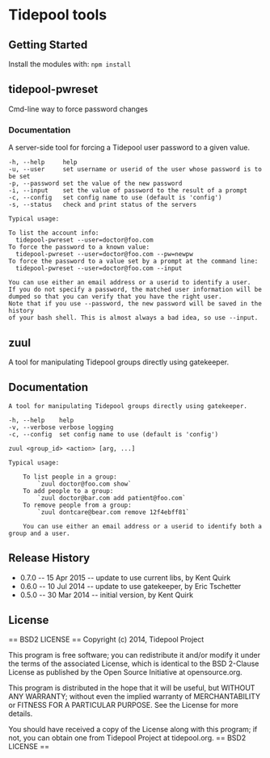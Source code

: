 # Tidepool tools

## Getting Started
Install the modules with: `npm install`

## tidepool-pwreset

Cmd-line way to force password changes

### Documentation

A server-side tool for forcing a Tidepool user password to a given value.

    -h, --help     help
    -u, --user     set username or userid of the user whose password is to be set
    -p, --password set the value of the new password
    -i, --input    set the value of password to the result of a prompt
    -c, --config   set config name to use (default is 'config')
    -s, --status   check and print status of the servers

    Typical usage:

    To list the account info:
      tidepool-pwreset --user=doctor@foo.com
    To force the password to a known value:
      tidepool-pwreset --user=doctor@foo.com --pw=newpw
    To force the password to a value set by a prompt at the command line:
      tidepool-pwreset --user=doctor@foo.com --input

    You can use either an email address or a userid to identify a user.
    If you do not specify a password, the matched user information will be
    dumped so that you can verify that you have the right user.
    Note that if you use --password, the new password will be saved in the history
    of your bash shell. This is almost always a bad idea, so use --input.


## zuul

A tool for manipulating Tidepool groups directly using gatekeeper.


## Documentation
    A tool for manipulating Tidepool groups directly using gatekeeper.

    -h, --help    help
    -v, --verbose verbose logging
    -c, --config  set config name to use (default is 'config')

    zuul <group_id> <action> [arg, ...]

    Typical usage:

        To list people in a group:
            `zuul doctor@foo.com show`
        To add people to a group:
            `zuul doctor@bar.com add patient@foo.com`
        To remove people from a group:
            `zuul dontcare@bear.com remove 12f4ebff81`

        You can use either an email address or a userid to identify both a group and a user.

## Release History

* 0.7.0 -- 15 Apr 2015 -- update to use current libs, by Kent Quirk
* 0.6.0 -- 10 Jul 2014 -- update to use gatekeeper, by Eric Tschetter
* 0.5.0 -- 30 Mar 2014 -- initial version, by Kent Quirk

## License
 == BSD2 LICENSE ==
 Copyright (c) 2014, Tidepool Project

 This program is free software; you can redistribute it and/or modify it under
 the terms of the associated License, which is identical to the BSD 2-Clause
 License as published by the Open Source Initiative at opensource.org.

 This program is distributed in the hope that it will be useful, but WITHOUT
 ANY WARRANTY; without even the implied warranty of MERCHANTABILITY or FITNESS
 FOR A PARTICULAR PURPOSE. See the License for more details.

 You should have received a copy of the License along with this program; if
 not, you can obtain one from Tidepool Project at tidepool.org.
 == BSD2 LICENSE ==


